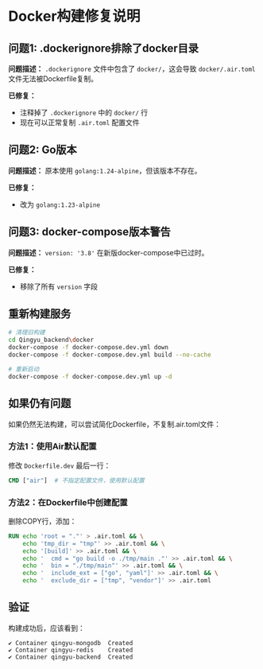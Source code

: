 # Docker构建修复说明

## 问题1: .dockerignore排除了docker目录

**问题描述：**
`.dockerignore` 文件中包含了 `docker/`，这会导致 `docker/.air.toml` 文件无法被Dockerfile复制。

**已修复：**
- 注释掉了 `.dockerignore` 中的 `docker/` 行
- 现在可以正常复制 `.air.toml` 配置文件

## 问题2: Go版本

**问题描述：**
原本使用 `golang:1.24-alpine`，但该版本不存在。

**已修复：**
- 改为 `golang:1.23-alpine`

## 问题3: docker-compose版本警告

**问题描述：**
`version: '3.8'` 在新版docker-compose中已过时。

**已修复：**
- 移除了所有 `version` 字段

## 重新构建服务

```bash
# 清理旧构建
cd Qingyu_backend\docker
docker-compose -f docker-compose.dev.yml down
docker-compose -f docker-compose.dev.yml build --no-cache

# 重新启动
docker-compose -f docker-compose.dev.yml up -d
```

## 如果仍有问题

如果仍然无法构建，可以尝试简化Dockerfile，不复制.air.toml文件：

### 方法1：使用Air默认配置

修改 `Dockerfile.dev` 最后一行：
```dockerfile
CMD ["air"]  # 不指定配置文件，使用默认配置
```

### 方法2：在Dockerfile中创建配置

删除COPY行，添加：
```dockerfile
RUN echo 'root = "."' > .air.toml && \
    echo 'tmp_dir = "tmp"' >> .air.toml && \
    echo '[build]' >> .air.toml && \
    echo '  cmd = "go build -o ./tmp/main ."' >> .air.toml && \
    echo '  bin = "./tmp/main"' >> .air.toml && \
    echo '  include_ext = ["go", "yaml"]' >> .air.toml && \
    echo '  exclude_dir = ["tmp", "vendor"]' >> .air.toml
```

## 验证

构建成功后，应该看到：
```
✔ Container qingyu-mongodb  Created
✔ Container qingyu-redis    Created  
✔ Container qingyu-backend  Created
```

